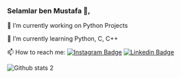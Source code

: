 ### Selamlar ben Mustafa 👋, 


🔭 I’m currently working on Python Projects 

🌱 I’m currently learning Python, C, C++

📫 How to reach me: 
[![Instagram Badge](https://img.shields.io/badge/-Instagram-C13584?style=flat-quare&labelColor=C13584&logo=instagram&logoColor=white&link=link)](instagram.com/mtekfidan13/)
[![Linkedin Badge](https://img.shields.io/badge/LinkedIn-0077B5?style=for-the-badge&logo=linkedin&logoColor=white)](https://www.linkedin.com/in/mustafatekfidan) 

![Github stats 2](https://github-readme-stats.vercel.app/api?username=mtekfidan13&show_icons=true&theme=radical)



